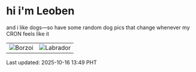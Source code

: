 # hi i'm Leoben

and i like dogs—so have some random dog pics that change whenever my CRON feels like it

|  |  |
|--------|----------|
| ![Borzoi](https://random-dog-vercel.vercel.app/api/random-borzoi?v=1760593768) | ![Labrador](https://random-dog-vercel.vercel.app/api/random-labrador?v=1760593768) |

Last updated: 2025-10-16 13:49 PHT
